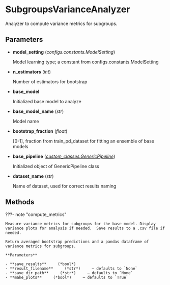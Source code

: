 # SubgroupsVarianceAnalyzer

Analyzer to compute variance metrics for subgroups.



## Parameters

- **model_setting** (*configs.constants.ModelSetting*)

    Model learning type; a constant from configs.constants.ModelSetting

- **n_estimators** (*int*)

    Number of estimators for bootstrap

- **base_model**

    Initialized base model to analyze

- **base_model_name** (*str*)

    Model name

- **bootstrap_fraction** (*float*)

    [0-1], fraction from train_pd_dataset for fitting an ensemble of base models

- **base_pipeline** (*[custom_classes.GenericPipeline](../../custom_classes/GenericPipeline)*)

    Initialized object of GenericPipeline class

- **dataset_name** (*str*)

    Name of dataset, used for correct results naming




## Methods

???- note "compute_metrics"

    Measure variance metrics for subgroups for the base model. Display variance plots for analysis if needed.  Save results to a .csv file if needed.

    Return averaged bootstrap predictions and a pandas dataframe of variance metrics for subgroups.

    **Parameters**

    - **save_results**     (*bool*)    
    - **result_filename**     (*str*)     – defaults to `None`    
    - **save_dir_path**     (*str*)     – defaults to `None`    
    - **make_plots**     (*bool*)     – defaults to `True`    
    
